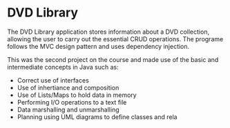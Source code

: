 <h1>DVD Library</h1>

The DVD Library application stores information about a DVD collection, allowing the user to carry out the essential CRUD operations.
The programe follows the MVC design pattern and uses dependency injection. 

This was the second project on the course and made use of the basic and intermediate concepts in Java such as:

- Correct use of interfaces
- Use of inhertiance and composition
- Use of Lists/Maps to hold data in memory
- Performing I/O operations to a text file
- Data marshalling and unmarshalling
- Planning using UML diagrams to define classes and rela
